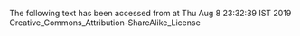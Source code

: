 The following text has been accessed from at Thu Aug 8 23:32:39 IST 2019
Creative_Commons_Attribution-ShareAlike_License
